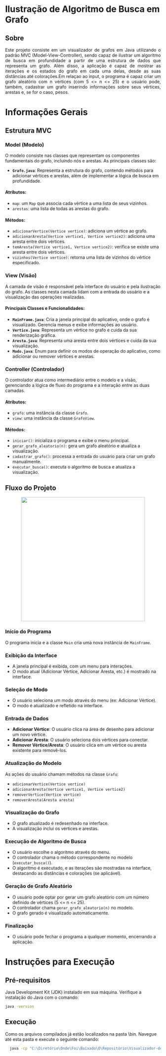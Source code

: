 # Ilustração de Algoritmo de Busca em Grafo 
## Sobre
<div style="text-align: justify;">
Este projeto consiste em um visualizador de grafos em Java utilizando o padrão MVC (Model-View-Controller), sendo capaz de ilustrar um algoritmo de busca em profundidade a partir de uma estrutura de dados que representa um grafo. Além disso, a aplicação é capaz de mostrar as iterações e os estados do grafo em cada uma delas, desde as suas distâncias até colorações.Em relaçao ao input, o programa é capaz criar um grafo aleatório com n vértices (com 5 <= n <= 25) e o usuário pode, também, cadastrar um grafo inserindo informações sobre seus vértices, arestas e, se for o caso, pesos.
</div>

# Informações Gerais
## Estrutura MVC
### Model (Modelo)
O modelo consiste nas classes que representam os componentes fundamentais do grafo, incluindo nós e arestas. As principais classes são:

- **`Grafo.java`**: Representa a estrutura do grafo, contendo métodos para adicionar vértices e arestas, além de implementar a lógica de busca em profundidade.

#### Atributos:
- `map`: um `Map` que associa cada vértice a uma lista de seus vizinhos.
- `arestas`: uma lista de todas as arestas do grafo.

#### Métodos:
- `adicionarVertice(Vertice vertice)`: adiciona um vértice ao grafo.
- `adicionarAresta(Vertice vertice1, Vertice vertice2)`: adiciona uma aresta entre dois vértices.
- `temAresta(Vertice vertice1, Vertice vertice2)`: verifica se existe uma aresta entre dois vértices.
- `vizinhos(Vertice vertice)`: retorna uma lista de vizinhos do vértice especificado.

### View (Visão)
A camada de visão é responsável pela interface do usuário e pela ilustração do grafo. As classes nesta camada lidam com a entrada do usuário e a visualização das operações realizadas.

#### Principais Classes e Funcionalidades:
- **`MainFrame.java`**: Cria a janela principal do aplicativo, onde o grafo é visualizado. Gerencia menus e exibe informações ao usuário.
- **`Vertice.java`**: Representa um vértice no grafo e cuida da sua renderização gráfica.
- **`Aresta.java`**: Representa uma aresta entre dois vértices e cuida da sua visualização.
- **`Modo.java`**: Enum para definir os modos de operação do aplicativo, como adicionar ou remover vértices e arestas.

### Controller (Controlador)
O controlador atua como intermediário entre o modelo e a visão, gerenciando a lógica de fluxo do programa e a interação entre as duas camadas.

#### Atributos:
- `grafo`: uma instância da classe `Grafo`.
- `view`: uma instância da classe `GrafoView`.

#### Métodos:
- `iniciar()`: inicializa o programa e exibe o menu principal.
- `gerar_grafo_aleatorio(n)`: gera um grafo aleatório e atualiza a visualização.
- `cadastrar_grafo()`: processa a entrada do usuário para criar um grafo manualmente.
- `executar_busca()`: executa o algoritmo de busca e atualiza a visualização.

## Fluxo do Projeto
<p align="center">
  <img src="https://github.com/user-attachments/assets/6f289692-5240-4904-874e-407e0e94d47f" width="400"/>
</p>

### Início do Programa
O programa inicia e a classe `Main` cria uma nova instância de `MainFrame`.

### Exibição da Interface
- A janela principal é exibida, com um menu para interações.  
- O modo atual (Adicionar Vértice, Adicionar Aresta, etc.) é mostrado na interface.

### Seleção de Modo
- O usuário seleciona um modo através do menu (ex: Adicionar Vértice).  
- O modo é atualizado e refletido na interface.

### Entrada de Dados
- **Adicionar Vértice**: O usuário clica na área de desenho para adicionar um novo vértice.
- **Adicionar Aresta**: O usuário seleciona dois vértices para conectar.
- **Remover Vértice/Aresta**: O usuário clica em um vértice ou aresta existente para removê-los.

### Atualização do Modelo
As ações do usuário chamam métodos na classe `Grafo`:
- `adicionarVertice(Vertice vertice)`
- `adicionarAresta(Vertice vertice1, Vertice vertice2)`
- `removerVertice(Vertice vertice)`
- `removerAresta(Aresta aresta)`

### Visualização do Grafo
- O grafo atualizado é redesenhado na interface.  
- A visualização inclui os vértices e arestas.

### Execução de Algoritmo de Busca
- O usuário escolhe o algoritmo através do menu.  
- O controlador chama o método correspondente no modelo (`executar_busca()`).  
- O algoritmo é executado, e as iterações são mostradas na interface, destacando as distâncias e colorações (se aplicável).

### Geração de Grafo Aleatório
- O usuário pode optar por gerar um grafo aleatório com um número definido de vértices (5 <= n <= 25).  
- O controlador chama `gerar_grafo_aleatorio(n)` no modelo.  
- O grafo gerado é visualizado automaticamente.

### Finalização
- O usuário pode fechar o programa a qualquer momento, encerrando a aplicação.

# Instruções para Execução

## Pré-requisitos

Java Development Kit (JDK) instalado em sua máquina. Verifique a instalação do Java com o comando:
  ```bash
  java -version
  ```
## Execução
Como os arquivos compilados já estão localizados na pasta \bin. Navegue até esta pasta e execute o seguinte comando:
```bash
  java -cp "C:\Diretório\Onde\Foi\Baixado\O\Repositório\Visualizador-de-grafos\Final Grafos\Grafos\bin" view.Main
  ```
